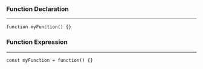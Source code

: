 ### Function Declaration ###
------------------------
```javascriot
function myFunction() {}
```

### Function Expression ###
------------------------
```javascriot
const myFunction = function() {}
```
